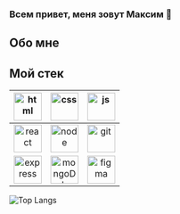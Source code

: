 ### Всем привет, меня зовут Максим :metal:

## Обо мне

## Мой стек

| <img align="center" alt="html" height="50px" src="https://upload.wikimedia.org/wikipedia/commons/thumb/6/61/HTML5_logo_and_wordmark.svg/800px-HTML5_logo_and_wordmark.svg.png" /> 	| <img align="center" alt="css" height="50px" src="https://upload.wikimedia.org/wikipedia/commons/thumb/d/d5/CSS3_logo_and_wordmark.svg/1200px-CSS3_logo_and_wordmark.svg.png" /> 	|  <img align="center" alt="js" height="50px" src="https://upload.wikimedia.org/wikipedia/commons/thumb/6/6a/JavaScript-logo.png/240px-JavaScript-logo.png" />	|
|:-:	|:-:	|:-:	|
| <img align="center" alt="react" height="50px" src="https://upload.wikimedia.org/wikipedia/commons/thumb/a/a7/React-icon.svg/113px-React-icon.svg.png" /> 	|  <img align="center" alt="node" height="50px" src="https://upload.wikimedia.org/wikipedia/commons/thumb/d/d9/Node.js_logo.svg/131px-Node.js_logo.svg.png" />	|  <img align="center" alt="git" height="50px" src="https://upload.wikimedia.org/wikipedia/commons/thumb/e/e0/Git-logo.svg/192px-Git-logo.svg.png" />	| <!--  -->
| <img align="center" alt="express" height="50px" src="https://upload.wikimedia.org/wikipedia/commons/thumb/6/64/Expressjs.png/200px-Expressjs.png" /> 	| <img align="center" alt="mongoDb" height="50px" src="https://upload.wikimedia.org/wikipedia/commons/thumb/9/93/MongoDB_Logo.svg/220px-MongoDB_Logo.svg.png" /> 	|  <img align="center" alt="figma" height="50px" src="https://upload.wikimedia.org/wikipedia/commons/thumb/a/ad/Figma-1-logo.png/107px-Figma-1-logo.png" />	|

![Top Langs](https://github-readme-stats.vercel.app/api/top-langs/?username=hosfatantabolis)



<!--
**hosfatantabolis/hosfatantabolis** is a ✨ _special_ ✨ repository because its `README.md` (this file) appears on your GitHub profile.

Here are some ideas to get you started:

- 🔭 I’m currently working on ...
- 🌱 I’m currently learning ...
- 👯 I’m looking to collaborate on ...
- 🤔 I’m looking for help with ...
- 💬 Ask me about ...
- 📫 How to reach me: ...
- 😄 Pronouns: ...
- ⚡ Fun fact: ...
-->
